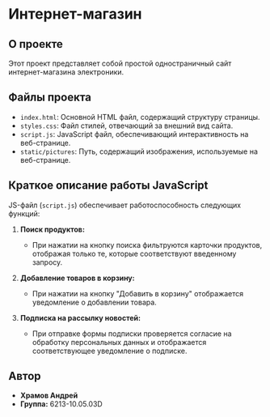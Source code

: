 # Интернет-магазин

## О проекте

Этот проект представляет собой простой одностраничный сайт интернет-магазина электроники.

## Файлы проекта

- `index.html`: Основной HTML файл, содержащий структуру страницы.
- `styles.css`: Файл стилей, отвечающий за внешний вид сайта.
- `script.js`: JavaScript файл, обеспечивающий интерактивность на веб-странице.
- `static/pictures`: Путь, содержащий изображения, используемые на веб-странице.
  
## Краткое описание работы JavaScript

JS-файл (`script.js`) обеспечивает работоспособность следующих функций:

1. **Поиск продуктов:**
   - При нажатии на кнопку поиска фильтруются карточки продуктов, отображая только те, которые соответствуют введенному запросу.

2. **Добавление товаров в корзину:**
   - При нажатии на кнопку "Добавить в корзину" отображается уведомление о добавлении товара.

3. **Подписка на рассылку новостей:**
   - При отправке формы подписки проверяется согласие на обработку персональных данных и отображается соответствующее уведомление о подписке.

## Автор

- **Храмов Андрей**
- **Группа:** 6213-10.05.03D
